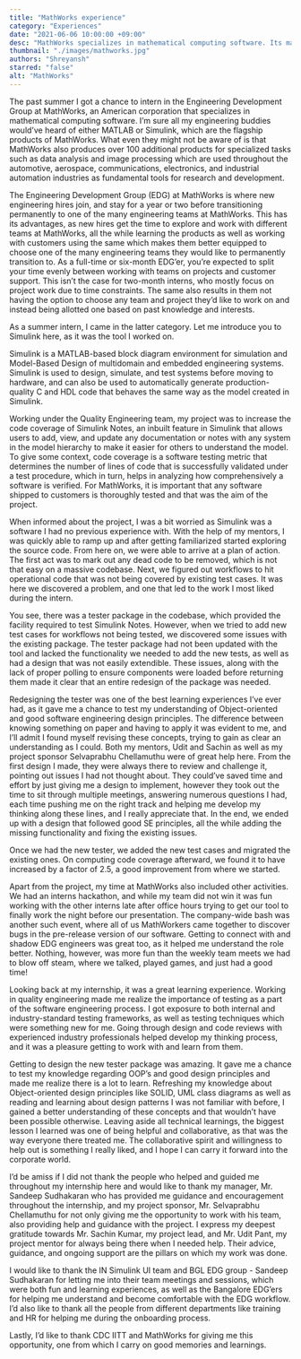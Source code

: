 ```yaml
---
title: "MathWorks experience"
category: "Experiences"
date: "2021-06-06 10:00:00 +09:00"
desc: "MathWorks specializes in mathematical computing software. Its major products include MATLAB and Simulink, which support data analysis and simulation."
thumbnail: "./images/mathworks.jpg"
authors: "Shreyansh"
starred: "false"
alt: "MathWorks"
---
```


The past summer I got a chance to intern in the Engineering Development Group at MathWorks, an American corporation that specializes in mathematical computing software. I’m sure all my engineering buddies would’ve heard of either MATLAB or Simulink, which are the flagship products of MathWorks. What even they might not be aware of is that MathWorks also produces over 100 additional products for specialized tasks such as data analysis and image processing which are used throughout the automotive, aerospace, communications, electronics, and industrial automation industries as fundamental tools for research and development.

The Engineering Development Group (EDG) at MathWorks is where new engineering hires join, and stay for a year or two before transitioning permanently to one of the many engineering teams at MathWorks. This has its advantages, as new hires get the time to explore and work with different teams at MathWorks, all the while learning the products as well as working with customers using the same which makes them better equipped to choose one of the many engineering teams they would like to permanently transition to. As a full-time or six-month EDG’er, you’re expected to split your time evenly between working with teams on projects and customer support. This isn’t the case for two-month interns, who mostly focus on project work due to time constraints. The same also results in them not having the option to choose any team and project they’d like to work on and instead being allotted one based on past knowledge and interests.

As a summer intern, I came in the latter category. Let me introduce you to Simulink here, as it was the tool I worked on. 

Simulink is a MATLAB-based block diagram environment for simulation and Model-Based Design of multidomain and embedded engineering systems. Simulink is used to design, simulate, and test systems before moving to hardware, and can also be used to automatically generate production-quality C and HDL code that behaves the same way as the model created in Simulink.

Working under the Quality Engineering team, my project was to increase the code coverage of Simulink Notes, an inbuilt feature in Simulink that allows users to add, view, and update any documentation or notes with any system in the model hierarchy to make it easier for others to understand the model. To give some context, code coverage is a software testing metric that determines the number of lines of code that is successfully validated under a test procedure, which in turn, helps in analyzing how comprehensively a software is verified. For MathWorks, it is important that any software shipped to customers is thoroughly tested and that was the aim of the project.

When informed about the project, I was a bit worried as Simulink was a software I had no previous experience with. With the help of my mentors, I was quickly able to ramp up and after getting familiarized started exploring the source code. From here on, we were able to arrive at a plan of action. The first act was to mark out any dead code to be removed, which is not that easy on a massive codebase. Next, we figured out workflows to hit operational code that was not being covered by existing test cases. It was here we discovered a problem, and one that led to the work I most liked during the intern.

You see, there was a tester package in the codebase, which provided the facility required to test Simulink Notes. However, when we tried to add new test cases for workflows not being tested, we discovered some issues with the existing package. The tester package had not been updated with the tool and lacked the functionality we needed to add the new tests, as well as had a design that was not easily extendible. These issues, along with the lack of proper polling to ensure components were loaded before returning them made it clear that an entire redesign of the package was needed.

Redesigning the tester was one of the best learning experiences I’ve ever had, as it gave me a chance to test my understanding of Object-oriented and good software engineering design principles. The difference between knowing something on paper and having to apply it was evident to me, and I’ll admit I found myself revising these concepts, trying to gain as clear an understanding as I could. Both my mentors, Udit and Sachin as well as my project sponsor Selvaprabhu Chellamuthu were of great help here. From the first design I made, they were always there to review and challenge it, pointing out issues I had not thought about. They could’ve saved time and effort by just giving me a design to implement, however they took out the time to sit through multiple meetings, answering numerous questions I had, each time pushing me on the right track and helping me develop my thinking along these lines, and I really appreciate that. In the end, we ended up with a design that followed good SE principles, all the while adding the missing functionality and fixing the existing issues.

Once we had the new tester, we added the new test cases and migrated the existing ones. On computing code coverage afterward, we found it to have increased by a factor of 2.5, a good improvement from where we started.

Apart from the project, my time at MathWorks also included other activities. We had an interns hackathon, and while my team did not win it was fun working with the other interns late after office hours trying to get our tool to finally work the night before our presentation. The company-wide bash was another such event, where all of us MathWorkers came together to discover bugs in the pre-release version of our software. Getting to connect with and shadow EDG engineers was great too, as it helped me understand the role better. Nothing, however, was more fun than the weekly team meets we had to blow off steam, where we talked, played games, and just had a good time!

Looking back at my internship, it was a great learning experience. Working in quality engineering made me realize the importance of testing as a part of the software engineering process. I got exposure to both internal and industry-standard testing frameworks, as well as testing techniques which were something new for me. Going through design and code reviews with experienced industry professionals helped develop my thinking process, and it was a pleasure getting to work with and learn from them. 

Getting to design the new tester package was amazing. It gave me a chance to test my knowledge regarding OOP’s and good design principles and made me realize there is a lot to learn. Refreshing my knowledge about Object-oriented design principles like SOLID, UML class diagrams as well as reading and learning about design patterns I was not familiar with before, I gained a better understanding of these concepts and that wouldn’t have been possible otherwise. Leaving aside all technical learnings, the biggest lesson I learned was one of being helpful and collaborative, as that was the way everyone there treated me. The collaborative spirit and willingness to help out is something I really liked, and I hope I can carry it forward into the corporate world.

I’d be amiss if I did not thank the people who helped and guided me throughout my internship here and would like to thank my manager, Mr. Sandeep Sudhakaran who has provided me guidance and encouragement throughout the internship, and my project sponsor, Mr. Selvaprabhu Chellamuthu for not only giving me the opportunity to work with his team, also providing help and guidance with the project. I express my deepest gratitude towards Mr. Sachin Kumar, my project lead, and Mr. Udit Pant, my project mentor for always being there when I needed help. Their advice, guidance, and ongoing support are the pillars on which my work was done.

I would like to thank the IN Simulink UI team and BGL EDG group - Sandeep Sudhakaran for letting me into their team meetings and sessions, which were both fun and learning experiences, as well as the Bangalore EDG’ers for helping me understand and become comfortable with the EDG workflow. I’d also like to thank all the people from different departments like training and HR for helping me during the onboarding process.

Lastly, I’d like to thank CDC IITT and MathWorks for giving me this opportunity, one from which I carry on good memories and learnings.